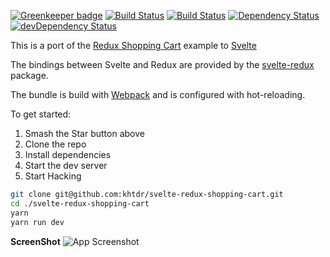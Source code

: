 
[![Greenkeeper badge](https://badges.greenkeeper.io/khtdr/svelte-redux-shopping-cart.svg)](https://greenkeeper.io/)
[![Build Status](https://img.shields.io/travis/khtdr/svelte-redux-shopping-cart.svg)](https://travis-ci.org/khtdr/svelte-redux-shopping-cart)
[![Build Status](https://travis-ci.org/khtdr/svelte-redux-shopping-cart.svg?branch=master)](https://travis-ci.org/khtdr/svelte-redux-shopping-cart)
[![Dependency Status](https://david-dm.org/khtdr/svelte-redux-shopping-cart/master.svg)](https://david-dm.org/khtdr/svelte-redux-shopping-cart/master)
[![devDependency Status](https://david-dm.org/khtdr/svelte-redux-shopping-cart/master/dev-status.svg)](https://david-dm.org/khtdr/svelte-redux-shopping-cart/master#info=devDependencies)

This is a port of the [Redux Shopping Cart](https://github.com/reactjs/redux/tree/master/examples/shopping-cart/) example to [Svelte](https://svelte.technology/)

The bindings between Svelte and Redux are provided by the [svelte-redux](https://github.com/UnwrittenFun/svelte-redux) package.

The bundle is build with [Webpack](https://webpack.js.org/) and is configured with hot-reloading.

To get started:
  1. Smash the Star button above
  2. Clone the repo
  3. Install dependencies
  4. Start the dev server
  5. Start Hacking

```bash
git clone git@github.com:khtdr/svelte-redux-shopping-cart.git
cd ./svelte-redux-shopping-cart
yarn
yarn run dev
```

**ScreenShot**
![App Screenshot](https://raw.githubusercontent.com/khtdr/svelte-redux-shopping-cart/master/sreenshot.png)
